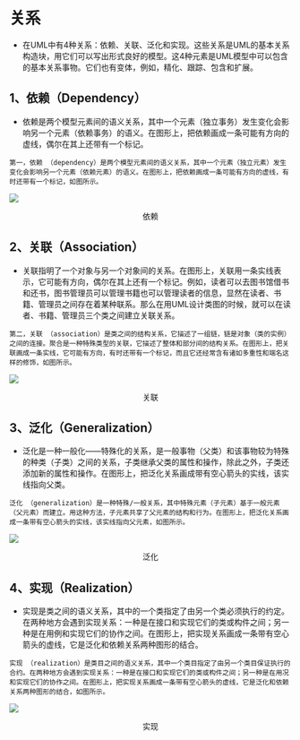 # 关系

- 在UML中有4种关系：依赖、关联、泛化和实现。这些关系是UML的基本关系构造块，用它们可以写出形式良好的模型。这4种元素是UML模型中可以包含的基本关系事物。它们也有变体，例如，精化、跟踪、包含和扩展。

## 1、依赖（Dependency）
  - 依赖是两个模型元素间的语义关系，其中一个元素（独立事务）发生变化会影响另一个元素（依赖事务）的语义。在图形上，把依赖画成一条可能有方向的虚线，偶尔在其上还带有一个标记。

```
第一，依赖 （dependency）是两个模型元素间的语义关系，其中一个元素（独立元素）发生变化会影响另一个元素（依赖元素）的语义。在图形上，把依赖画成一条可能有方向的虚线，有时还带有一个标记，如图所示。
```

![](https://raw.githubusercontent.com/ZanderZhao/images/master/img2019/20191217114320.png)

<center>依赖</center>



## 2、关联（Association）

  - 关联指明了一个对象与另一个对象间的关系。在图形上，关联用一条实线表示，它可能有方向，偶尔在其上还有一个标记。例如，读者可以去图书馆借书和还书，图书管理员可以管理书籍也可以管理读者的信息，显然在读者、书籍、管理员之间存在着某种联系。那么在用UML设计类图的时候，就可以在读者、书籍、管理员三个类之间建立关联关系。

```
第二，关联 （association）是类之间的结构关系，它描述了一组链，链是对象（类的实例）之间的连接。聚合是一种特殊类型的关联，它描述了整体和部分间的结构关系。在图形上，把关联画成一条实线，它可能有方向，有时还带有一个标记，而且它还经常含有诸如多重性和端名这样的修饰，如图所示。
```

![](https://raw.githubusercontent.com/ZanderZhao/images/master/img2019/20191217114555.png)

<center>关联</center>







## 3、泛化（Generalization）
  - 泛化是一种一般化——特殊化的关系，是一般事物（父类）和该事物较为特殊的种类（子类）之间的关系，子类继承父类的属性和操作，除此之外，子类还添加新的属性和操作。在图形上，把泛化关系画成带有空心箭头的实线，该实线指向父类。

```
泛化 （generalization）是一种特殊/一般关系，其中特殊元素（子元素）基于一般元素（父元素）而建立。用这种方法，子元素共享了父元素的结构和行为。在图形上，把泛化关系画成一条带有空心箭头的实线，该实线指向父元素，如图所示。
```

![](https://raw.githubusercontent.com/ZanderZhao/images/master/img2019/20191217114759.png)



<center>泛化</center>



## 4、实现（Realization）
  - 实现是类之间的语义关系，其中的一个类指定了由另一个类必须执行的约定。在两种地方会遇到实现关系：一种是在接口和实现它们的类或构件之间；另一种是在用例和实现它们的协作之间。在图形上，把实现关系画成一条带有空心箭头的虚线，它是泛化和依赖关系两种图形的结合。

```
实现 （realization）是类目之间的语义关系，其中一个类目指定了由另一个类目保证执行的合约。在两种地方会遇到实现关系：一种是在接口和实现它们的类或构件之间；另一种是在用况和实现它们的协作之间。在图形上，把实现关系画成一条带有空心箭头的虚线，它是泛化和依赖关系两种图形的结合，如图所示。
```



![](https://raw.githubusercontent.com/ZanderZhao/images/master/img2019/20191217114814.png)



<center>实现</center>









